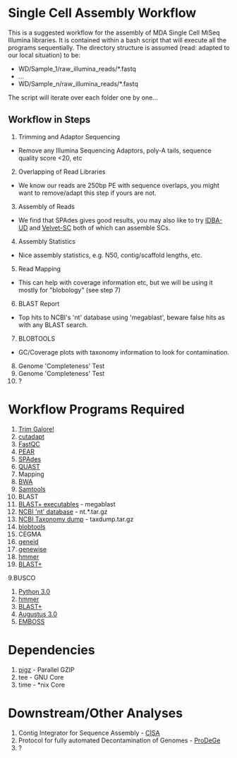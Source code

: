 # Single Cell Assembly Workflow

This is a suggested workflow for the assembly of MDA Single Cell MiSeq Illumina libraries. It is contained within a bash script that will execute all the programs sequentially.
The directory structure is assumed (read: adapted to our local situation) to be:

* WD/Sample_1/raw_illumina_reads/*.fastq
* ...
* WD/Sample_n/raw_illumina_reads/*.fastq

The script will iterate over each folder one by one...

## Workflow in Steps

 1. Trimming and Adaptor Sequencing
  * Remove any Illumina Sequencing Adaptors, poly-A tails, sequence quality score <20, etc
 2. Overlapping of Read Libraries
  * We know our reads are 250bp PE with sequence overlaps, you might want to remove/adapt this step if yours are not.
 3. Assembly of Reads
  * We find that SPAdes gives good results, you may also like to try [IDBA-UD](http://i.cs.hku.hk/~alse/hkubrg/projects/idba_ud/index.html) and [Velvet-SC](http://bix.ucsd.edu/projects/singlecell/) both of which can assemble SCs.
 4. Assembly Statistics
  * Nice assembly statistics, e.g. N50, contig/scaffold lengths, etc.
 5. Read Mapping
  * This can help with coverage information etc, but we will be using it mostly for "blobology" (see step 7)
 6. BLAST Report
  * Top hits to NCBI's 'nt' database using 'megablast', beware false hits as with any BLAST search.
 7. BLOBTOOLS
  * GC/Coverage plots with taxonomy information to look for contamination.
 8. Genome 'Completeness' Test
 9. Genome 'Completeness' Test
10. ?

# Workflow Programs Required

 1. [Trim Galore!](http://www.bioinformatics.babraham.ac.uk/projects/trim_galore/)
  1. [cutadapt](https://cutadapt.readthedocs.org/en/stable/)
  2. [FastQC](http://www.bioinformatics.babraham.ac.uk/projects/fastqc/)
 2. [PEAR](http://sco.h-its.org/exelixis/web/software/pear/doc.html)
 3. [SPAdes](http://bioinf.spbau.ru/en/spades)
 4. [QUAST](http://bioinf.spbau.ru/quast)
 5. Mapping
  1. [BWA](https://github.com/lh3/bwa)
  2. [Samtools](http://www.htslib.org/)
 6. BLAST
  1. [BLAST+ executables](https://blast.ncbi.nlm.nih.gov/Blast.cgi?PAGE_TYPE=BlastDocs&DOC_TYPE=Download) - megablast
  2. [NCBI 'nt' database](ftp://ftp.ncbi.nlm.nih.gov/blast/db/) - nt.*.tar.gz
  3. [NCBI Taxonomy dump](ftp://ftp.ncbi.nlm.nih.gov/pub/taxonomy/) - taxdump.tar.gz
 7. [blobtools](https://github.com/DRL/blobtools)
 8. CEGMA
  1. [geneid](http://genome.imim.es/software/geneid/)
  2. [genewise](http://www.ebi.ac.uk/~birney/wise2/)
  3. [hmmer](http://hmmer.org/)
  4. [BLAST+](http://blast.ncbi.nlm.nih.gov/Blast.cgi?PAGE_TYPE=BlastDocs&DOC_TYPE=Download)

 9.BUSCO
  1. [Python 3.0](https://www.python.org/download/releases/3.0/)
  2. [hmmer](http://hmmer.org/)
  3. [BLAST+](http://blast.ncbi.nlm.nih.gov/Blast.cgi?PAGE_TYPE=BlastDocs&DOC_TYPE=Download)
  4. [Augustus 3.0](http://bioinf.uni-greifswald.de/augustus/)
  5. [EMBOSS](ftp://emboss.open-bio.org/pub/EMBOSS/)

# Dependencies
 1. [pigz](http://zlib.net/pigz/) - Parallel GZIP
 2. tee - GNU Core
 3. time - *nix Core

# Downstream/Other Analyses

 1. Contig Integrator for Sequence Assembly - [CISA](http://sb.nhri.org.tw/CISA/en/CISA)
 2. Protocol for fully automated Decontamination of Genomes - [ProDeGe](http://www.nature.com/ismej/journal/v10/n1/full/ismej2015100a.html)
 3. ?



